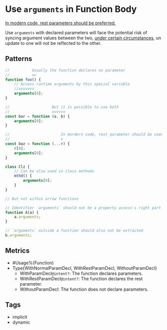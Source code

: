 # Use `arguments` in Function Body

[In modern code, rest parameters should be preferred.](https://developer.mozilla.org/en-US/docs/Web/JavaScript/Reference/Functions/arguments#description)

Use `arguments` with declared parameters will face the potential risk of syncing argument
values between the
two, [under certain circumstances](https://developer.mozilla.org/en-US/docs/Web/JavaScript/Reference/Functions/arguments#assigning_to_indices),
un update to one will not be reflected to the
other. <!--TODO: Write script to explicitly detect this pattern-->

## Patterns

```js
//          Usually the function declares no parameter
//          vv
function foo() {
    // Access runtime arguments by this special variable
    //vvvvvvv
    arguments[0];
}

//                   But it is possible to use both
//                   vvvvvv
const bar = function (a, b) {
    arguments[0];
}

//                       In mordern code, rest parameter should be used
//                       v
const baz = function (...r) {
    r[0];
    arguments[0];
}

class Clz {
    // Can be also used in class methods
    mthd() {
        arguments[0];
    }
}

// But not within arrow functions

// Identifier `arguments` should not be a property access's right part
function A(a) {
    a.arguments;
}

// `arguments` outside a function should also not be extracted
b.arguments;
```

## Metrics

* #Usage%(Function)
* Type{WithNormalParamDecl, WithRestParamDecl, WithoutParamDecl}
    * WithParamDecl`@intent?`: The function declares parameters.
    * WithRestParamDecl`@intent?`: The function declares the rest parameter.
    * WithoutParamDecl: The function does not declare parameters.

## Tags

* implicit
* dynamic
